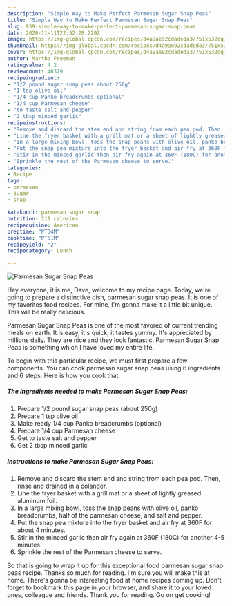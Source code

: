 ```yaml
---
description: "Simple Way to Make Perfect Parmesan Sugar Snap Peas"
title: "Simple Way to Make Perfect Parmesan Sugar Snap Peas"
slug: 939-simple-way-to-make-perfect-parmesan-sugar-snap-peas
date: 2020-11-11T22:52:28.220Z
image: https://img-global.cpcdn.com/recipes/d4a9ae92cdadeda3/751x532cq70/parmesan-sugar-snap-peas-recipe-main-photo.jpg
thumbnail: https://img-global.cpcdn.com/recipes/d4a9ae92cdadeda3/751x532cq70/parmesan-sugar-snap-peas-recipe-main-photo.jpg
cover: https://img-global.cpcdn.com/recipes/d4a9ae92cdadeda3/751x532cq70/parmesan-sugar-snap-peas-recipe-main-photo.jpg
author: Martha Freeman
ratingvalue: 4.2
reviewcount: 46379
recipeingredient:
- "1/2 pound sugar snap peas about 250g"
- "1 tsp olive oil"
- "1/4 cup Panko breadcrumbs optional"
- "1/4 cup Parmesan cheese"
- "to taste salt and pepper"
- "2 tbsp minced garlic"
recipeinstructions:
- "Remove and discard the stem end and string from each pea pod. Then, rinse and drained in a colander."
- "Line the fryer basket with a grill mat or a sheet of lightly greased aluminum foil."
- "In a large mixing bowl, toss the snap peans with olive oil, panko breadcrumbs, half of the parmesan cheese, and salt and pepper."
- "Put the snap pea mixture into the fryer basket and air fry at 360F for about 4 minutes."
- "Stir in the minced garlic then air fry again at 360F (180C) for another 4-5 minutes."
- "Sprinkle the rest of the Parmesan cheese to serve."
categories:
- Recipe
tags:
- parmesan
- sugar
- snap

katakunci: parmesan sugar snap 
nutrition: 211 calories
recipecuisine: American
preptime: "PT34M"
cooktime: "PT51M"
recipeyield: "2"
recipecategory: Lunch

---
```



![Parmesan Sugar Snap Peas](https://img-global.cpcdn.com/recipes/d4a9ae92cdadeda3/751x532cq70/parmesan-sugar-snap-peas-recipe-main-photo.jpg)

Hey everyone, it is me, Dave, welcome to my recipe page. Today, we're going to prepare a distinctive dish, parmesan sugar snap peas. It is one of my favorites food recipes. For mine, I'm gonna make it a little bit unique. This will be really delicious.

Parmesan Sugar Snap Peas is one of the most favored of current trending meals on earth. It is easy, it's quick, it tastes yummy. It's appreciated by millions daily. They are nice and they look fantastic. Parmesan Sugar Snap Peas is something which I have loved my entire life.




To begin with this particular recipe, we must first prepare a few components. You can cook parmesan sugar snap peas using 6 ingredients and 6 steps. Here is how you cook that.

<!--inarticleads1-->

##### The ingredients needed to make Parmesan Sugar Snap Peas:

1. Prepare 1/2 pound sugar snap peas (about 250g)
1. Prepare 1 tsp olive oil
1. Make ready 1/4 cup Panko breadcrumbs (optional)
1. Prepare 1/4 cup Parmesan cheese
1. Get to taste salt and pepper
1. Get 2 tbsp minced garlic




<!--inarticleads2-->

##### Instructions to make Parmesan Sugar Snap Peas:

1. Remove and discard the stem end and string from each pea pod. Then, rinse and drained in a colander.
1. Line the fryer basket with a grill mat or a sheet of lightly greased aluminum foil.
1. In a large mixing bowl, toss the snap peans with olive oil, panko breadcrumbs, half of the parmesan cheese, and salt and pepper.
1. Put the snap pea mixture into the fryer basket and air fry at 360F for about 4 minutes.
1. Stir in the minced garlic then air fry again at 360F (180C) for another 4-5 minutes.
1. Sprinkle the rest of the Parmesan cheese to serve.




So that is going to wrap it up for this exceptional food parmesan sugar snap peas recipe. Thanks so much for reading. I'm sure you will make this at home. There's gonna be interesting food at home recipes coming up. Don't forget to bookmark this page in your browser, and share it to your loved ones, colleague and friends. Thank you for reading. Go on get cooking!
